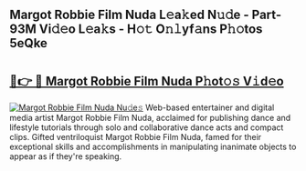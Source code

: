 ## Margot Robbie Film Nuda L𝚎a𝚔ed N𝚞𝚍e - Part-93M Vi𝚍𝚎o L𝚎a𝚔s - H𝚘𝚝 O𝚗𝚕yf𝚊ns P𝚑𝚘tos 5eQke

# <h2><a href="http://kf2v4b.oniu.top/?m=Margot+Robbie+Film+Nuda">🔗👉 🔴 Margot Robbie Film Nuda P𝚑ot𝚘𝚜 V𝚒d𝚎o</a></h2>

[![Margot Robbie Film Nuda Nu𝚍e𝚜](https://i.imgur.com/0qMVB7G.gif)](http://kf2v4b.oniu.top/?m=Margot+Robbie+Film+Nuda)
Web-based entertainer and digital media artist Margot Robbie Film Nuda, acclaimed for publishing dance and lifestyle tutorials through solo and collaborative dance acts and compact clips. Gifted ventriloquist Margot Robbie Film Nuda, famed for their exceptional skills and accomplishments in manipulating inanimate objects to appear as if they're speaking.  
